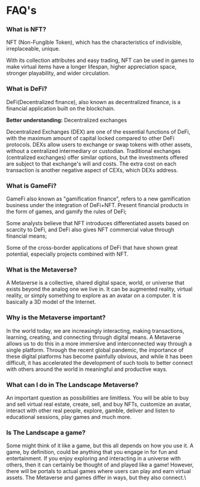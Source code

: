 # FAQ's

### What is NFT?

NFT (Non-Fungible Token), which has the characteristics of indivisible, irreplaceable, unique.

With its collection attributes and easy trading, NFT can be used in games to make virtual items have a longer lifespan, higher appreciation space, stronger playability, and wider circulation.

### What is DeFi?

DeFi(Decentralized finance), also known as decentralized finance, is a financial application built on the blockchain.

**‌‌Better understanding:** Decentralized exchanges

Decentralized Exchanges (DEX) are one of the essential functions of DeFi, with the maximum amount of capital locked compared to other DeFi protocols. DEXs allow users to exchange or swap tokens with other assets, without a centralized intermediary or custodian. Traditional exchanges (centralized exchanges) offer similar options, but the investments offered are subject to that exchange's will and costs. The extra cost on each transaction is another negative aspect of CEXs, which DEXs address.

### What is GameFi?

GameFi also known as "gamification finance", refers to a new gamification business under the integration of DeFi+NFT. Present financial products in the form of games, and gamify the rules of DeFi;

Some analysts believe that NFT introduces differentiated assets based on scarcity to DeFi, and DeFi also gives NFT commercial value through financial means;

Some of the cross-border applications of DeFi that have shown great potential, especially projects combined with NFT.

### What is the Metaverse?

A Metaverse is a collective, shared digital space, world, or universe that exists beyond the analog one we live in. It can be augmented reality, virtual reality, or simply something to explore as an avatar on a computer. It is basically a 3D model of the Internet.

### Why is the Metaverse important?

In the world today, we are increasingly interacting, making transactions, learning, creating, and connecting through digital means. A Metaverse allows us to do this in a more immersive and interconnected way through a single platform. Through the recent global pandemic, the importance of these digital platforms has become painfully obvious, and while it has been difficult, it has accelerated the development of such tools to better connect with others around the world in meaningful and productive ways.

### What can I do in The Landscape Metaverse?

An important question as possibilities are limitless. You will be able to buy and sell virtual real estate, create, sell, and buy NFTs, customize an avatar, interact with other real people, explore, gamble, deliver and listen to educational sessions, play games and much more.

### Is The Landscape a game?

Some might think of it like a game, but this all depends on how you use it. A game, by definition, could be anything that you engage in for fun and entertainment. If you enjoy exploring and interacting in a universe with others, then it can certainly be thought of and played like a game! However, there will be portals to actual games where users can play and earn virtual assets. The Metaverse and games differ in ways, but they also connect.\
